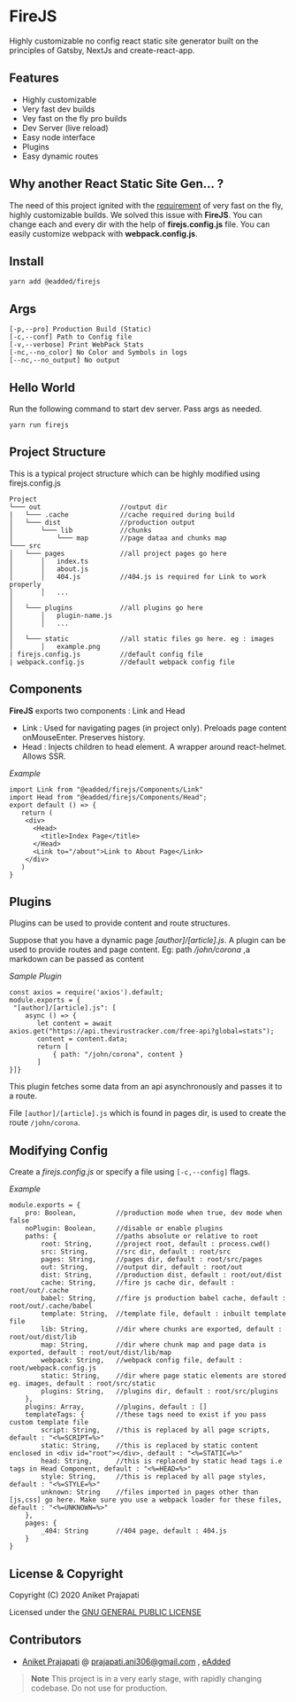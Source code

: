 # FireJS
 Highly customizable no config react static site generator built on the principles of Gatsby, NextJs and create-react-app.    
    
## Features    
    
 - Highly customizable
 - Very fast dev builds 
 - Vey fast on the fly pro builds
 - Dev Server (live reload)
 - Easy node interface
 - Plugins
 - Easy dynamic routes
    
## Why another React Static Site Gen... ?
 The need of this project ignited with the [requirement](https://dev.to/aniketfuryrocks/dynamically-building-static-react-pages-upon-request-4pg3) of very fast on the fly, highly customizable builds. We solved this issue with **FireJS**. You can change each and every dir with the help of **firejs.config.js** file. You can easily customize webpack with **webpack.config.js**.  
  
## Install  
~~~  
yarn add @eadded/firejs  
~~~    
## Args  
~~~    
[-p,--pro] Production Build (Static)  
[-c,--conf] Path to Config file    
[-v,--verbose] Print WebPack Stats  
[-nc,--no_color] No Color and Symbols in logs  
[--nc,--no_output] No output  
~~~  
## Hello World  
Run the following command to start dev server. Pass args as needed.  
~~~  
yarn run firejs  
~~~  
## Project Structure
This is a typical project structure which can be highly modified using firejs.config.js    
```
Project    
└─── out                    //output dir
|   └─── .cache             //cache required during build
│   └─── dist               //production output
│       └─── lib            //chunks
│           └─── map        //page dataa and chunks map
└─── src    
│   └─── pages              //all project pages go here
│       │   index.ts    
│       │   about.js
│       │   404.js          //404.js is required for Link to work properly
│       │   ...    
│    
│   └─── plugins            //all plugins go here
│       │   plugin-name.js    
│       │   ...
│
│   └─── static             //all static files go here. eg : images
│       │   example.png
| firejs.config.js          //default config file
| webpack.config.js         //default webpack config file
```
## Components
**FireJS** exports two components : Link and Head

 - Link : Used for navigating pages (in project only). Preloads page content onMouseEnter. Preserves history.
 - Head : Injects children to head element. A wrapper around react-helmet. Allows SSR.

*Example*
```
import Link from "@eadded/firejs/Components/Link"  
import Head from "@eadded/firejs/Components/Head";  
export default () => {  
   return (  
    <div>  
      <Head>  
        <title>Index Page</title>  
      </Head>  
      <Link to="/about">Link to About Page</Link>  
    </div>  
   )
}
```
## Plugins
Plugins can be used to provide content and route structures.

Suppose that you have a dynamic page *[author]/[article].js*. A plugin can be used to provide routes and page content. Eg: path */john/corona* ,a markdown can be passed as content
    
*Sample Plugin* 
~~~    
const axios = require('axios').default;      
module.exports = {      
 "[author]/[article].js": [     
    async () => {     
       let content = await axios.get("https://api.thevirustracker.com/free-api?global=stats");    
       content = content.data;    
       return [    
           { path: "/john/corona", content }    
       ]    
}]}    
~~~    
This plugin fetches some data from an api asynchronously and passes it to a route.    
    
File `[author]/[article].js` which is found in pages dir, is used to create the route `/john/corona`.

## Modifying Config
Create a *firejs.config.js* or specify a file using ```[-c,--config]``` flags.

*Example*

```
module.exports = {
    pro: Boolean,          //production mode when true, dev mode when false
    noPlugin: Boolean,     //disable or enable plugins
    paths: {               //paths absolute or relative to root
        root: String,      //project root, default : process.cwd()
        src: String,       //src dir, default : root/src
        pages: String,     //pages dir, default : root/src/pages
        out: String,       //output dir, default : root/out
        dist: String,      //production dist, default : root/out/dist
        cache: String,     //fire js cache dir, default : root/out/.cache
        babel: String,     //fire js production babel cache, default : root/out/.cache/babel
        template: String,  //template file, default : inbuilt template file
        lib: String,       //dir where chunks are exported, default : root/out/dist/lib
        map: String,       //dir where chunk map and page data is exported, default : root/out/dist/lib/map
        webpack: String,   //webpack config file, default : root/webpack.config.js
        static: String,    //dir where page static elements are stored eg. images, default : root/src/static
        plugins: String,   //plugins dir, default : root/src/plugins
    },
    plugins: Array,        //plugins, default : []
    templateTags: {        //these tags need to exist if you pass custom template file
        script: String,    //this is replaced by all page scripts, default : "<%=SCRIPT=%>"
        static: String,    //this is replaced by static content enclosed in <div id="root"></div>, default : "<%=STATIC=%>"
        head: String,      //this is replaced by static head tags i.e tags in Head Component, default : "<%=HEAD=%>"
        style: String,     //this is replaced by all page styles, default : "<%=STYLE=%>"
        unknown: String    //files imported in pages other than [js,css] go here. Make sure you use a webpack loader for these files, default : "<%=UNKNOWN=%>"
    },
    pages: {
        _404: String       //404 page, default : 404.js 
    }
}
```

## License & Copyright
Copyright (C) 2020 Aniket Prajapati

Licensed under the [GNU GENERAL PUBLIC LICENSE](LICENSE)

## Contributors
 + [Aniket Prajapati](https://github.com/aniketfuryrocks) @ prajapati.ani306@gmail.com , [eAdded](http://www.eadded.com)

> **Note** This project is in a very early stage, with rapidly changing codebase. Do not use for production.